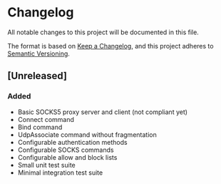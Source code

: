# Changelog

All notable changes to this project will be documented in this file.

The format is based on [Keep a Changelog](https://keepachangelog.com/en/1.1.0/),
and this project adheres to [Semantic Versioning](https://semver.org/spec/v2.0.0.html).

## [Unreleased]

### Added

- Basic SOCKS5 proxy server and client (not compliant yet)
- Connect command
- Bind command
- UdpAssociate command without fragmentation
- Configurable authentication methods
- Configurable SOCKS commands
- Configurable allow and block lists
- Small unit test suite
- Minimal integration test suite
